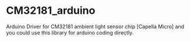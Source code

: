 # CM32181_arduino
Arduino Driver for CM32181 ambient light sensor chip [Capella Micro]
and you could use this library for arduino coding directly.   
